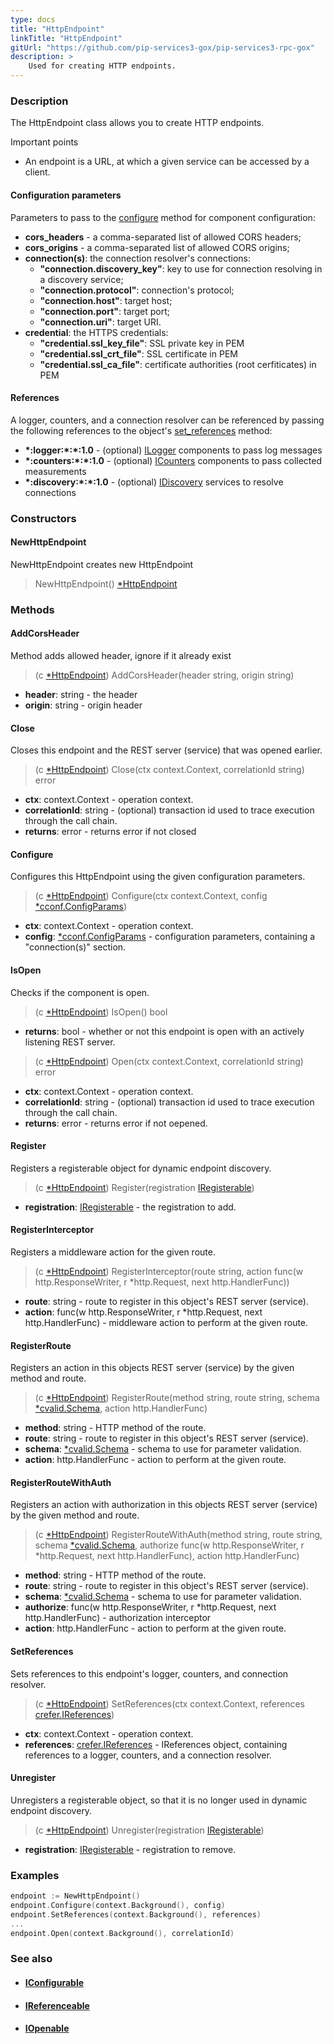 ```yaml
---
type: docs
title: "HttpEndpoint"
linkTitle: "HttpEndpoint"
gitUrl: "https://github.com/pip-services3-gox/pip-services3-rpc-gox"
description: >
    Used for creating HTTP endpoints. 
---
```


### Description

The HttpEndpoint class allows you to create HTTP endpoints. 

Important points

- An endpoint is a URL, at which a given service can be accessed by a client. 

#### Configuration parameters
Parameters to pass to the [configure](#configure) method for component configuration:

- **cors_headers** - a comma-separated list of allowed CORS headers;
- **cors_origins** - a comma-separated list of allowed CORS origins;
- **connection(s)**: the connection resolver's connections:
    - **"connection.discovery_key"**: key to use for connection resolving in a discovery service;
    - **"connection.protocol"**: connection's protocol;
    - **"connection.host"**: target host;
    - **"connection.port"**: target port;
    - **"connection.uri"**: target URI.
- **credential**: the HTTPS credentials:
    - **"credential.ssl_key_file"**: SSL private key in PEM
    - **"credential.ssl_crt_file"**: SSL certificate in PEM
    - **"credential.ssl_ca_file"**: certificate authorities (root cerfiticates) in PEM

#### References
A logger, counters, and a connection resolver can be referenced by passing the 
following references to the object's [set_references](#set_references) method:

- **\*:logger:\*:\*:1.0** - (optional) [ILogger](../../../components/log/ilogger) components to pass log messages
- **\*:counters:\*:\*:1.0** - (optional) [ICounters](../../../components/count/icounters) components to pass collected measurements
- **\*:discovery:\*:\*:1.0** - (optional) [IDiscovery](../../../components/connect/idiscovery) services to resolve connections

### Constructors

#### NewHttpEndpoint
NewHttpEndpoint creates new HttpEndpoint

> NewHttpEndpoint() [*HttpEndpoint]()

### Methods

#### AddCorsHeader
Method adds allowed header, ignore if it already exist
> (c [*HttpEndpoint]()) AddCorsHeader(header string, origin string)

- **header**: string - the header
- **origin**: string - origin header

#### Close
Closes this endpoint and the REST server (service) that was opened earlier.

> (c [*HttpEndpoint]()) Close(ctx context.Context, correlationId string) error

- **ctx**: context.Context - operation context.
- **correlationId**: string - (optional) transaction id used to trace execution through the call chain.
- **returns**: error - returns error if not closed


#### Configure
Configures this HttpEndpoint using the given configuration parameters.

> (c [*HttpEndpoint]()) Configure(ctx context.Context, config [*cconf.ConfigParams](../../../commons/config/config_params))

- **ctx**: context.Context - operation context.
- **config**: [*cconf.ConfigParams](../../../commons/config/config_params) - configuration parameters, containing a "connection(s)" section.


#### IsOpen
Checks if the component is open.

> (c [*HttpEndpoint]()) IsOpen() bool

- **returns**: bool - whether or not this endpoint is open with an actively listening REST server.

> (c [*HttpEndpoint]()) Open(ctx context.Context, correlationId string) error

- **ctx**: context.Context - operation context.
- **correlationId**: string - (optional) transaction id used to trace execution through the call chain.
- **returns**: error - returns error if not oepened.

#### Register
Registers a registerable object for dynamic endpoint discovery.

> (c [*HttpEndpoint]()) Register(registration [IRegisterable](../iregisterable))

- **registration**: [IRegisterable](../iregisterable) - the registration to add.


#### RegisterInterceptor
Registers a middleware action for the given route.

> (c [*HttpEndpoint]()) RegisterInterceptor(route string, action func(w http.ResponseWriter, r *http.Request, next http.HandlerFunc))

- **route**: string - route to register in this object's REST server (service).
- **action**: func(w http.ResponseWriter, r *http.Request, next http.HandlerFunc) - middleware action to perform at the given route.


#### RegisterRoute
Registers an action in this objects REST server (service) by the given method and route.

> (c [*HttpEndpoint]()) RegisterRoute(method string, route string, schema [*cvalid.Schema](../../../commons/validate/schema), action http.HandlerFunc)

- **method**: string - HTTP method of the route.
- **route**: string - route to register in this object's REST server (service).
- **schema**: [*cvalid.Schema](../../../commons/validate/schema) - schema to use for parameter validation.
- **action**: http.HandlerFunc - action to perform at the given route.


#### RegisterRouteWithAuth
Registers an action with authorization in this objects REST server (service)
by the given method and route.

> (c [*HttpEndpoint]()) RegisterRouteWithAuth(method string, route string, schema [*cvalid.Schema](../../../commons/validate/schema), authorize func(w http.ResponseWriter, r *http.Request, next http.HandlerFunc), action http.HandlerFunc)

- **method**: string - HTTP method of the route.
- **route**: string - route to register in this object's REST server (service).
- **schema**: [*cvalid.Schema](../../../commons/validate/schema) - schema to use for parameter validation.
- **authorize**: func(w http.ResponseWriter, r *http.Request, next http.HandlerFunc) - authorization interceptor
- **action**: http.HandlerFunc - action to perform at the given route.


#### SetReferences
Sets references to this endpoint's logger, counters, and connection resolver.

> (c [*HttpEndpoint]()) SetReferences(ctx context.Context, references [crefer.IReferences](../../../commons/refer/ireferences))

- **ctx**: context.Context - operation context.
- **references**: [crefer.IReferences](../../../commons/refer/ireferences) - IReferences object, containing references to a logger, counters, and a connection resolver.


#### Unregister
Unregisters a registerable object, so that it is no longer used in dynamic endpoint discovery.

> (c [*HttpEndpoint]()) Unregister(registration [IRegisterable](../iregisterable))

- **registration**: [IRegisterable](../iregisterable) - registration to remove.

### Examples

```go
endpoint := NewHttpEndpoint()
endpoint.Configure(context.Background(), config)
endpoint.SetReferences(context.Background(), references)
...
endpoint.Open(context.Background(), correlationId)
```

### See also
- #### [IConfigurable](../../../commons/config/iconfigurable)
- #### [IReferenceable](../../../commons/refer/ireferenceable)
- #### [IOpenable](../../../commons/run/iopenable)
